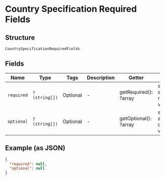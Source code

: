 
# Country Specification Required Fields

## Structure

`CountrySpecificationRequiredFields`

## Fields

| Name | Type | Tags | Description | Getter | Setter |
|  --- | --- | --- | --- | --- | --- |
| `required` | `?(string[])` | Optional | - | getRequired(): ?array | setRequired(?array required): void |
| `optional` | `?(string[])` | Optional | - | getOptional(): ?array | setOptional(?array optional): void |

## Example (as JSON)

```json
{
  "required": null,
  "optional": null
}
```

